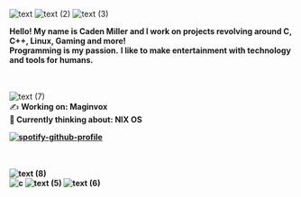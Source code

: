 ![text](https://user-images.githubusercontent.com/68567525/199874854-a2b257d1-9f8e-4175-ab55-11fe95fe5fe5.gif)
![text (2)](https://user-images.githubusercontent.com/68567525/199875424-222b5703-8004-45ce-9b62-0997303f1681.gif)
![text (3)](https://user-images.githubusercontent.com/68567525/199875488-cc2e58a6-09f5-449a-abea-1f098ff82ed0.gif)

**Hello! My name is Caden Miller and I work on projects revolving around C, C++, Linux, Gaming and more!** <br>
**Programming is my passion.**
**I like to make entertainment with technology and tools for humans.** <br>

<br><br>
![text (7)](https://user-images.githubusercontent.com/68567525/199876513-617d0d56-5911-4118-91e7-85739e8d3e53.gif) <br>
✍️ <b>Working on: Maginvox <br>
🧠 <b>Currently thinking about: NIX OS
  
[![spotify-github-profile](https://spotify-github-profile.vercel.app/api/view?uid=s8kmbx2jeawhxhot0v9lgrn3r&cover_image=true&theme=default&show_offline=false&background_color=121212)](https://spotify-github-profile.vercel.app/api/view?uid=s8kmbx2jeawhxhot0v9lgrn3r&redirect=true)

<br><br>
![text (8)](https://user-images.githubusercontent.com/68567525/199876642-782fc93e-1455-4d8a-9fd5-f470874060db.gif) <br>
![c](https://user-images.githubusercontent.com/68567525/199875893-d16c675c-26a9-4201-baa6-e3364e73e637.gif)
![text (5)](https://user-images.githubusercontent.com/68567525/199875984-fdebc908-8917-4e54-9db0-695d5a6256f8.gif)
![text (6)](https://user-images.githubusercontent.com/68567525/199876073-092e81ca-88b0-4363-ae5c-d1c127e6d8cd.gif)




